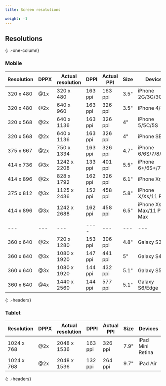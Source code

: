 ```yaml
---
title: Screen resolutions

weight: -1
---
```


## Resolutions

{: .-one-column}

### Mobile

| Resolution | DPPX | Actual resolution | DPPI    | Actual PPI | Size | Devices                  |
| ---------- | ---- | ----------------- | ------- | ---------- | ---- | ------------------------ |
| 320 x 480  | @1x  | 320 x 480         | 163 ppi | 163 ppi    | 3.5" | iPhone 2G/3G/3GS         |
| 320 x 480  | @2x  | 640 x 960         | 163 ppi | 326 ppi    | 3.5" | iPhone 4/4S              |
| 320 x 568  | @2x  | 640 x 1136        | 163 ppi | 326 ppi    | 4"   | iPhone 5/5C/5S           |
| 320 x 568  | @2x  | 640 x 1136        | 163 ppi | 326 ppi    | 4"   | iPhone SE                |
| 375 x 667  | @2x  | 750 x 1334        | 163 ppi | 326 ppi    | 4.7" | iPhone 6/6S/7/8/SE2      |
| 414 x 736  | @3x  | 1242 x 2208       | 133 ppi | 401 ppi    | 5.5" | iPhone 6+/6S+/7+/8+      |
| 414 x 896  | @2x  | 828 x 1792        | 162 ppi | 326 ppi    | 6.1" | iPhone Xr/11             |
| 375 x 812  | @3x  | 1125 x 2436       | 152 ppi | 458 ppi    | 5.8" | iPhone X/Xs/11 Pro       |
| 414 x 896  | @3x  | 1242 x 2688       | 162 ppi | 458 ppi    | 6.5" | iPhone Xs Max/11 Pro Max |
| ---        | ---  | ---               | ----    | ---        | ---  | ---                      |
| 360 x 640  | @2x  | 720 x 1280        | 153 ppi | 306 ppi    | 4.8" | Galaxy S3                |
| 360 x 640  | @3x  | 1080 x 1920       | 147 ppi | 441 ppi    | 5"   | Galaxy S4                |
| 360 x 640  | @3x  | 1080 x 1920       | 144 ppi | 432 ppi    | 5.1" | Galaxy S5                |
| 360 x 640  | @4x  | 1440 x 2560       | 144 ppi | 577 ppi    | 5.1" | Galaxy S6/Edge           |

{: .-headers}

### Tablet

| Resolution | DPPX | Actual resolution | DPPI    | Actual PPI | Size | Devices          |
| ---------- | ---- | ----------------- | ------- | ---------- | ---- | ---------------- |
| 1024 x 768 | @2x  | 2048 x 1536       | 163 ppi | 326 ppi    | 7.9" | iPad Mini Retina |
| 1024 x 768 | @2x  | 2048 x 1536       | 132 ppi | 264 ppi    | 9.7" | iPad Air         |

{: .-headers}
